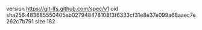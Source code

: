 version https://git-lfs.github.com/spec/v1
oid sha256:483685550405eb027948478108f3f6333cf31e8e37e099a68aaec7e262c7b791
size 182
